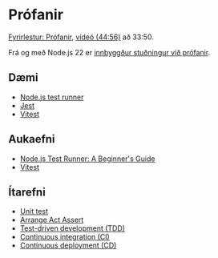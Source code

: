 # Prófanir

[Fyrirlestur: Prófanir](1.testing.md), [vídeó (44:56)](https://youtu.be/ukPMToSzFRc) að 33:50.

Frá og með Node.js 22 er [innbyggður stuðningur við prófanir](https://nodejs.org/docs/latest-v22.x/api/test.html).

## Dæmi

- [Node.js test runner](./daemi/node-test/)
- [Jest](./daemi/jest/)
- [Vitest](./daemi/vitest)

## Aukaefni

- [Node.js Test Runner: A Beginner's Guide](https://betterstack.com/community/guides/testing/nodejs-test-runner/)
- [Vitest](https://vitest.dev/)

## Ítarefni

- [Unit test](https://en.wikipedia.org/wiki/Unit_testing)
- [Arrange Act Assert](http://wiki.c2.com/?ArrangeActAssert)
- [Test-driven development (TDD)](https://en.wikipedia.org/wiki/Test-driven_development)
- [Continuous integration (CI)](https://en.wikipedia.org/wiki/Continuous_integration)
- [Continuous deployment (CD)](https://en.wikipedia.org/wiki/Continuous_deployment)

